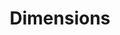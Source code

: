 ---
layout: default
bigquery: https://console.cloud.google.com/bigquery?p=covid-19-dimensions-ai&page=table&d=data&t=publications
contributors: Digital Science, https://www.digital-science.com/
cost: Free for personal, non-commercial use.
description: Dimensions contains more than 100 million publications, ranging from
  articles published in scholarly journals, books and book chapters, to preprints
  and conference proceedings. All publications are contextualized with linked data
  sets, funding, publications, patents, clinical trials, and policy documents. You
  can also view associated categories, funders, institutions, and researcher profiles.
documentation: https://docs.dimensions.ai/bigquery/index.html
last_edit: 04/11/2022, 13:44:02
location: https://www.dimensions.ai/products/free/
maintained_by: Digital Science, https://www.digital-science.com/
schema_fields:
- eisbn
- filing_year
- funder_org_state_codes
- category_sdg
- funder_org_cities
- funding_cny
- funding_chf
- original_assignee
- start_date
- repository_id
- funding_amount
- publication_year
- source_id
- established
- description
- subtitles
- inventor_names
- end_year
- repository_url
- parent_id
- category_hrcs_rac
- journal_lists
- type
- research_org_state_codes
- associated_publication_doi
- resulting_publication_ids
- external_ids
- pmid
- registry
- category_icrp_ct
- open_access_categories
- publisher
- date_inserted
- name
- date
- email_address
- application_number
- relationships
- funder_orgs
- funder_countries
- created_date
- links
- funding_gbp
- category_icrp_cso
- kind
- category_for
- address
- research_org_cities
- current_assignee_orgs
- publication_date
- filing_date
- isbn
- assignee_orgs
- mesh_terms
- funder_org
- citations
- original_abstract
- granted_date
- proceedings_title
- associated_publication_id
- funding_currency
- ipcr
- research_orgs
- legal_events
- category_rcdc
- year
- interventions
- research_org_country_names
- open_access_categories_v2
- date_print
- funder_org_countries
- publication_ids
- family_members_ids
- funding_aud
- supporting_grant_ids
- assignee_countries
- journal
- book_series_title
- funding_details
- end_date
- acknowledgements
- date_normal
- citation_string
- issue
- embargo_date
- legal_status
- id
- arxiv_id
- clinical_trial_ids
- funding_cad
- altmetrics
- grant_number
- mesh_headings
- date_online
- title
- abstract
- research_org_city_names
- language
- aliases
- volume
- original_assignee_orgs
- labels
- family_id
- funding_jpy
- current_assignee_countries
- resulting_publication_doi
- category_bra
- original_assignee_countries
- categories
- date_modified
- foa_number
- associated_grant_ids
- associated_publication_pmid
- date_imported_gbq
- expiration_year
- priority_date
- category_hrcs_hc
- book_title
- researcher_ids
- concepts
- gender
- linkout
- filing_status
- associated_publication_arxiv_id
- editors
- acronym
- current_assignee
- funding_usd
- priority_year
- expiration_date
- investigators
- research_org_state_names
- doi
- conditions
- conference
- category_hra
- start_year
- authors
- phase
- jurisdiction
- brief_title
- status
- patent_ids
- funder_org_acronyms
- wikipedia_url
- license
- pmcid
- organisation_details
- metrics
- research_org_countries
- cited_by_ids
- types
- pages
- active_years
- original_title
- granted_year
- repository_name
- funding_nzd
- category_uoa
- family_count
- funding_eur
- reference_ids
- cpc
- citations_count
- acronyms
shortname: dimensions
tags:
- scholarly literature
- patents
- funding
- clinical trials
- academic profiles
terms_of_use: 'Use of both the Dimensions COVID-19 dataset and full Dimensions dataset
  are subject to the Dimensions Terms of use: https://www.dimensions.ai/policies-terms-legal '
title: Dimensions
uuid: dcff88bd-fe6b-4fdb-8159-809bf9d7bc1c
---